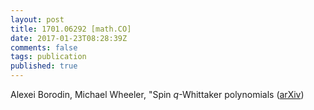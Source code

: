 ```yaml
---
layout: post
title: 1701.06292 [math.CO]
date: 2017-01-23T08:28:39Z
comments: false
tags: publication
published: true
---
```


Alexei Borodin, Michael Wheeler, "Spin $q$-Whittaker polynomials ([arXiv](http://arxiv.org/abs/1701.06292v1))
